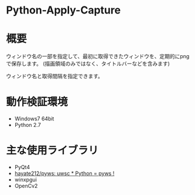 # Python-Apply-Capture

# 概要

ウィンドウ名の一部を指定して、最初に取得できたウィンドウを、定期的にpngで保存します。
(描画領域のみではなく、タイトルバーなどを含みます)

ウィンドウ名と取得間隔を指定できます。

# 動作検証環境

* Windows7 64bit
* Python 2.7


# 主な使用ライブラリ

* PyQt4
* [hayate212/pyws: uwsc * Python = pyws !]
* winxpgui
* OpenCv2

[hayate212/pyws: uwsc * Python = pyws !]:https://github.com/hayate212/pyws
